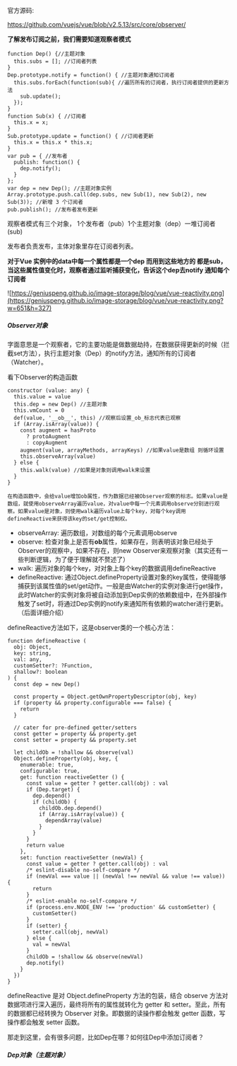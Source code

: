 官方源码:

https://github.com/vuejs/vue/blob/v2.5.13/src/core/observer/

**了解发布订阅之前，我们需要知道观察者模式**

~~~
function Dep() {//主题对象
  this.subs = []; //订阅者列表
}
Dep.prototype.notify = function() { //主题对象通知订阅者
  this.subs.forEach(function(sub){ //遍历所有的订阅者，执行订阅者提供的更新方法
    sub.update();
  });
}
function Sub(x) { //订阅者
  this.x = x;
}
Sub.prototype.update = function() { //订阅者更新
  this.x = this.x * this.x;
}
var pub = { //发布者
  publish: function() {
    dep.notify(); 
  }
};
var dep = new Dep(); //主题对象实例
Array.prototype.push.call(dep.subs, new Sub(1), new Sub(2), new Sub(3)); //新增 3 个订阅者
pub.publish(); //发布者发布更新
~~~

观察者模式有三个对象， 1个发布者（pub）1个主题对象（dep）一堆订阅者(sub)

发布者负责发布，主体对象里存在订阅者列表。

**对于Vue 实例中的data中每一个属性都是一个dep 而用到这些地方的 都是sub，当这些属性值变化时，观察者通过监听捕获变化，告诉这个dep去notify 通知每个订阅者**

![https://geniuspeng.github.io/image-storage/blog/vue/vue-reactivity.png](https://geniuspeng.github.io/image-storage/blog/vue/vue-reactivity.png?w=651&h=327)



##### Observer对象

字面意思是一个观察者，它的主要功能是做数据劫持，在数据获得更新的时候（拦截set方法），执行主题对象（Dep）的notify方法，通知所有的订阅者（Watcher）。

看下Observer的构造函数

~~~
constructor (value: any) {
  this.value = value
  this.dep = new Dep() //主题对象
  this.vmCount = 0
  def(value, '__ob__', this) //观察后设置_ob_标志代表已观察
  if (Array.isArray(value)) {
    const augment = hasProto
      ? protoAugment
      : copyAugment
    augment(value, arrayMethods, arrayKeys) //如果value是数组 则循环设置
    this.observeArray(value)
  } else {
    this.walk(value) //如果是对象则调用walk来设置
  }
}

在构造函数中，会给value增加ob属性，作为数据已经被Observer观察的标志。如果value是数组，就使用observeArray遍历value，对value中每一个元素调用observe分别进行观察。如果value是对象，则使用walk遍历value上每个key，对每个key调用defineReactive来获得该key的set/get控制权。

~~~



+ observeArray: 遍历数组，对数组的每个元素调用observe
+ observe: 检查对象上是否有**ob**属性，如果存在，则表明该对象已经处于Observer的观察中，如果不存在，则new Observer来观察对象（其实还有一些判断逻辑，为了便于理解就不赘述了）
+ walk: 遍历对象的每个key，对对象上每个key的数据调用defineReactive
+ defineReactive: 通过Object.defineProperty设置对象的key属性，使得能够捕获到该属性值的set/get动作。一般是由Watcher的实例对象进行get操作，此时Watcher的实例对象将被自动添加到Dep实例的依赖数组中，在外部操作触发了set时，将通过Dep实例的notify来通知所有依赖的watcher进行更新。（后面详细介绍）

defineReactive方法如下，这是observer类的一个核心方法：

~~~
function defineReactive (
  obj: Object,
  key: string,
  val: any,
  customSetter?: ?Function,
  shallow?: boolean
) {
  const dep = new Dep()

  const property = Object.getOwnPropertyDescriptor(obj, key)
  if (property && property.configurable === false) {
    return
  }

  // cater for pre-defined getter/setters
  const getter = property && property.get
  const setter = property && property.set

  let childOb = !shallow && observe(val)
  Object.defineProperty(obj, key, {
    enumerable: true,
    configurable: true,
    get: function reactiveGetter () {
      const value = getter ? getter.call(obj) : val
      if (Dep.target) {
        dep.depend()
        if (childOb) {
          childOb.dep.depend()
          if (Array.isArray(value)) {
            dependArray(value)
          }
        }
      }
      return value
    },
    set: function reactiveSetter (newVal) {
      const value = getter ? getter.call(obj) : val
      /* eslint-disable no-self-compare */
      if (newVal === value || (newVal !== newVal && value !== value)) {
        return
      }
      /* eslint-enable no-self-compare */
      if (process.env.NODE_ENV !== 'production' && customSetter) {
        customSetter()
      }
      if (setter) {
        setter.call(obj, newVal)
      } else {
        val = newVal
      }
      childOb = !shallow && observe(newVal)
      dep.notify()
    }
  })
}

~~~

defineReactive 是对 Object.defineProperty 方法的包装，结合 observe 方法对数据项进行深入遍历，最终将所有的属性就转化为 getter 和 setter。至此，所有的数据都已经转换为 Observer 对象。即数据的读操作都会触发 getter 函数，写操作都会触发 setter 函数。

那走到这里，会有很多问题，比如Dep在哪？如何往Dep中添加订阅者？

##### Dep对象（主题对象）





